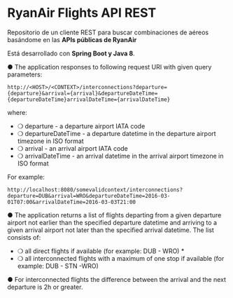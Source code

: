 # RyanAir Flights API REST

Repositorio de un cliente REST para buscar combinaciones de aéreos basándome en las **APIs públicas de RyanAir**

Está desarrollado con **Spring Boot y Java 8**.

● The application responses to following request URI with given query parameters:

```
http://<HOST>/<CONTEXT>/interconnections?departure={departure}&arrival={arrival}&departureDateTime={departureDateTime}arrivalDateTime={arrivalDateTime}
``` 
where:

* ❍ departure - a departure airport IATA code 
* ❍ departureDateTime - a departure datetime in the departure airport timezone in ISO format  
* ❍ arrival - an arrival airport IATA code 
* ❍ arrivalDateTime - an arrival datetime in the arrival airport timezone in ISO format 

For example:
```
http://localhost:8080/somevalidcontext/interconnections?departure=DUB&arrival=WRO&departureDateTime=2016-03-01T07:00&arrivalDateTime=2016-03-03T21:00
```

● The application returns a list of flights departing from a given departure airport not earlier than the specified departure datetime and arriving to a given arrival airport not later than the specified arrival datetime. 
The list consists of:
* ❍ all direct flights if available (for example: DUB - WRO) *
* ❍ all interconnected flights with a maximum of one stop if available (for example: DUB - STN -WRO) 

● For interconnected flights the difference between the arrival and the next departure is 2h or greater.
